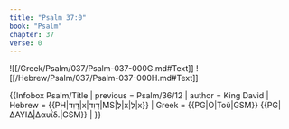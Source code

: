 ```yaml
---
title: "Psalm 37:0"
book: "Psalm"
chapter: 37
verse: 0
---
```

![[/Greek/Psalm/037/Psalm-037-000G.md#Text]]
![[/Hebrew/Psalm/037/Psalm-037-000H.md#Text]]

{{Infobox Psalm/Title |
  previous = Psalm/36/12 |
  author = King David |
  Hebrew = {{PH|דָּוִד|x|דָוִד|MS|לְ|x|לְ|x}} |
  Greek = {{PG|Ο|Τοῦ|GSM}} {{PG|ΔΑΥΙΔ|Δαυΐδ.|GSM}} |
}}
